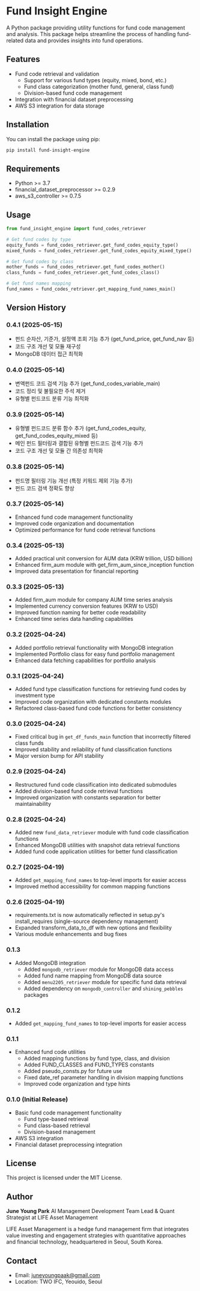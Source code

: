 # Fund Insight Engine

A Python package providing utility functions for fund code management and analysis. This package helps streamline the process of handling fund-related data and provides insights into fund operations.

## Features

- Fund code retrieval and validation
  - Support for various fund types (equity, mixed, bond, etc.)
  - Fund class categorization (mother fund, general, class fund)
  - Division-based fund code management
- Integration with financial dataset preprocessing
- AWS S3 integration for data storage

## Installation

You can install the package using pip:

```bash
pip install fund-insight-engine
```

## Requirements

- Python >= 3.7
- financial_dataset_preprocessor >= 0.2.9
- aws_s3_controller >= 0.7.5

## Usage

```python
from fund_insight_engine import fund_codes_retriever

# Get fund codes by type
equity_funds = fund_codes_retriever.get_fund_codes_equity_type()
mixed_funds = fund_codes_retriever.get_fund_codes_equity_mixed_type()

# Get fund codes by class
mother_funds = fund_codes_retriever.get_fund_codes_mother()
class_funds = fund_codes_retriever.get_fund_codes_class()

# Get fund names mapping
fund_names = fund_codes_retriever.get_mapping_fund_names_main()
```

## Version History

### 0.4.1 (2025-05-15)
- 펀드 순자산, 기준가, 설정액 조회 기능 추가 (get_fund_price, get_fund_nav 등)
- 코드 구조 개선 및 모듈 재구성
- MongoDB 데이터 접근 최적화

### 0.4.0 (2025-05-14)
- 변액펀드 코드 검색 기능 추가 (get_fund_codes_variable_main)
- 코드 정리 및 불필요한 주석 제거
- 유형별 펀드코드 분류 기능 최적화

### 0.3.9 (2025-05-14)
- 유형별 펀드코드 분류 함수 추가 (get_fund_codes_equity, get_fund_codes_equity_mixed 등)
- 메인 펀드 필터링과 결합된 유형별 펀드코드 검색 기능 추가
- 코드 구조 개선 및 모듈 간 의존성 최적화

### 0.3.8 (2025-05-14)
- 펀드명 필터링 기능 개선 (특정 키워드 제외 기능 추가)
- 펀드 코드 검색 정확도 향상

### 0.3.7 (2025-05-14)
- Enhanced fund code management functionality
- Improved code organization and documentation
- Optimized performance for fund code retrieval functions

### 0.3.4 (2025-05-13)
- Added practical unit conversion for AUM data (KRW trillion, USD billion)
- Enhanced firm_aum module with get_firm_aum_since_inception function
- Improved data presentation for financial reporting

### 0.3.3 (2025-05-13)
- Added firm_aum module for company AUM time series analysis
- Implemented currency conversion features (KRW to USD)
- Improved function naming for better code readability
- Enhanced time series data handling capabilities

### 0.3.2 (2025-04-24)
- Added portfolio retrieval functionality with MongoDB integration
- Implemented Portfolio class for easy fund portfolio management
- Enhanced data fetching capabilities for portfolio analysis

### 0.3.1 (2025-04-24)
- Added fund type classification functions for retrieving fund codes by investment type
- Improved code organization with dedicated constants modules
- Refactored class-based fund code functions for better consistency

### 0.3.0 (2025-04-24)
- Fixed critical bug in `get_df_funds_main` function that incorrectly filtered class funds
- Improved stability and reliability of fund classification functions
- Major version bump for API stability

### 0.2.9 (2025-04-24)
- Restructured fund code classification into dedicated submodules
- Added division-based fund code retrieval functions
- Improved organization with constants separation for better maintainability

### 0.2.8 (2025-04-24)
- Added new `fund_data_retriever` module with fund code classification functions
- Enhanced MongoDB utilities with snapshot data retrieval functions
- Added fund code application utilities for better fund classification

### 0.2.7 (2025-04-19)
- Added `get_mapping_fund_names` to top-level imports for easier access
- Improved method accessibility for common mapping functions

### 0.2.6 (2025-04-19)
- requirements.txt is now automatically reflected in setup.py's install_requires (single-source dependency management)
- Expanded transform_data_to_df with new options and flexibility
- Various module enhancements and bug fixes

### 0.1.3
- Added MongoDB integration
  - Added `mongodb_retriever` module for MongoDB data access
  - Added fund name mapping from MongoDB data source
  - Added `menu2205_retriever` module for specific fund data retrieval
  - Added dependency on `mongodb_controller` and `shining_pebbles` packages

### 0.1.2
- Added `get_mapping_fund_names` to top-level imports for easier access

### 0.1.1

- Enhanced fund code utilities
  - Added mapping functions by fund type, class, and division
  - Added FUND_CLASSES and FUND_TYPES constants
  - Added pseudo_consts.py for future use
  - Fixed date_ref parameter handling in division mapping functions
  - Improved code organization and type hints

### 0.1.0 (Initial Release)

- Basic fund code management functionality
  - Fund type-based retrieval
  - Fund class-based retrieval
  - Division-based management
- AWS S3 integration
- Financial dataset preprocessing integration

## License

This project is licensed under the MIT License.

## Author

**June Young Park**
AI Management Development Team Lead & Quant Strategist at LIFE Asset Management

LIFE Asset Management is a hedge fund management firm that integrates value investing and engagement strategies with quantitative approaches and financial technology, headquartered in Seoul, South Korea.

## Contact

- Email: juneyoungpaak@gmail.com
- Location: TWO IFC, Yeouido, Seoul
